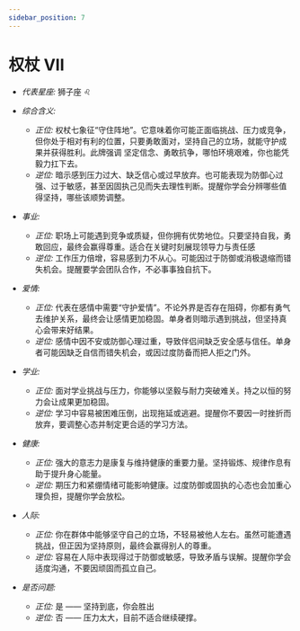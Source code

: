 ```yaml
---
sidebar_position: 7
---
```


# 权杖 VII

- *代表星座:* 狮子座 ♌️
- *综合含义:* 
  - *正位:* 权杖七象征“守住阵地”。它意味着你可能正面临挑战、压力或竞争，但你处于相对有利的位置，只要勇敢面对，坚持自己的立场，就能守护成果并获得胜利。此牌强调 坚定信念、勇敢抗争，哪怕环境艰难，你也能凭毅力扛下去。
  - *逆位:* 暗示感到压力过大、缺乏信心或过早放弃。也可能表现为防御心过强、过于敏感，甚至因固执己见而失去理性判断。提醒你学会分辨哪些值得坚持，哪些该顺势调整。
    
- *事业:* 
  - *正位:* 职场上可能遇到竞争或质疑，但你拥有优势地位。只要坚持自我，勇敢回应，最终会赢得尊重。适合在关键时刻展现领导力与责任感
  - *逆位:* 工作压力倍增，容易感到力不从心。可能因过于防御或消极退缩而错失机会。提醒要学会团队合作，不必事事独自抗下。
    
- *爱情:* 
  - *正位:* 代表在感情中需要“守护爱情”。不论外界是否存在阻碍，你都有勇气去维护关系，最终会让感情更加稳固。单身者则暗示遇到挑战，但坚持真心会带来好结果。
  - *逆位:* 感情中因不安或防御心理过重，导致伴侣间缺乏安全感与信任。单身者可能因缺乏自信而错失机会，或因过度防备而把人拒之门外。
    
- *学业:* 
  - *正位:* 面对学业挑战与压力，你能够以坚毅与耐力突破难关。持之以恒的努力会让成果更加稳固。
  - *逆位:* 学习中容易被困难压倒，出现拖延或逃避。提醒你不要因一时挫折而放弃，要调整心态并制定更合适的学习方法。
    
- *健康:* 
  - *正位:* 强大的意志力是康复与维持健康的重要力量。坚持锻炼、规律作息有助于提升身心能量。
  - *逆位:* 期压力和紧绷情绪可能影响健康。过度防御或固执的心态也会加重心理负担，提醒你学会放松。
    
- *人际:* 
  - *正位:* 你在群体中能够坚守自己的立场，不轻易被他人左右。虽然可能遭遇挑战，但正因为坚持原则，最终会赢得别人的尊重。
  - *逆位:* 容易在人际中表现得过于防御或敏感，导致矛盾与误解。提醒你学会适度沟通，不要因顽固而孤立自己。

    
- *是否问题:* 
  - *正位:* 是 —— 坚持到底，你会胜出
  - *逆位:* 否 —— 压力太大，目前不适合继续硬撑。
